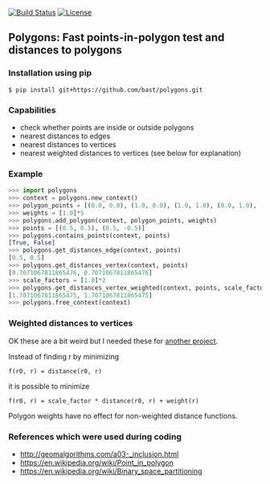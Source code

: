 [![Build Status](https://travis-ci.org/bast/polygons.svg?branch=master)](https://travis-ci.org/bast/polygons/builds)
[![License](https://img.shields.io/badge/license-%20GPL-blue.svg)](../master/LICENSE)


## Polygons: Fast points-in-polygon test and distances to polygons

### Installation using pip

```shell
$ pip install git+https://github.com/bast/polygons.git
```


### Capabilities

- check whether points are inside or outside polygons
- nearest distances to edges
- nearest distances to vertices
- nearest weighted distances to vertices (see below for explanation)


### Example

```python
>>> import polygons
>>> context = polygons.new_context()
>>> polygon_points = [(0.0, 0.0), (1.0, 0.0), (1.0, 1.0), (0.0, 1.0), (0.0, 0.0)]
>>> weights = [1.0]*5
>>> polygons.add_polygon(context, polygon_points, weights)
>>> points = [(0.5, 0.5), (0.5, -0.5)]
>>> polygons.contains_points(context, points)
[True, False]
>>> polygons.get_distances_edge(context, points)
[0.5, 0.5]
>>> polygons.get_distances_vertex(context, points)
[0.7071067811865476, 0.7071067811865476]
>>> scale_factors = [1.0]*2
>>> polygons.get_distances_vertex_weighted(context, points, scale_factors)
[1.7071067811865475, 1.7071067811865475]
>>> polygons.free_context(context)
```


### Weighted distances to vertices

OK these are a bit weird but I needed these for [another project](https://github.com/bast/smeshing).

Instead of finding r by minimizing
```
f(r0, r) = distance(r0, r)
```
it is possible to minimize
```
f(r0, r) = scale_factor * distance(r0, r) + weight(r)
```

Polygon weights have no effect for non-weighted distance functions.


### References which were used during coding

- http://geomalgorithms.com/a03-_inclusion.html
- https://en.wikipedia.org/wiki/Point_in_polygon
- https://en.wikipedia.org/wiki/Binary_space_partitioning
